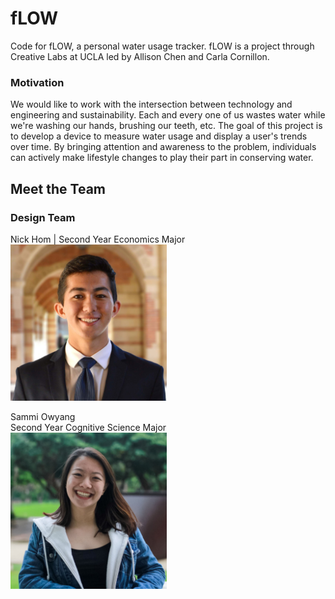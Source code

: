 # fLOW
Code for fLOW, a personal water usage tracker. fLOW is a project through Creative Labs at UCLA led by Allison Chen and Carla Cornillon.

### Motivation
We would like to work with the intersection between technology and engineering and sustainability. Each and every one of us wastes water while we're washing our hands, brushing our teeth, etc. The goal of this project is to develop a device to measure water usage and display a user's trends over time. By bringing attention and awareness to the problem, individuals can actively make lifestyle changes to play their part in conserving water.

## Meet the Team
### Design Team
Nick Hom | Second Year Economics Major<br/>
<img src="bio_imgs/nick.jpg" width="250">

Sammi Owyang<br/>
Second Year Cognitive Science Major<br/>
<img src="bio_imgs/sammi.jpg" width="250">

